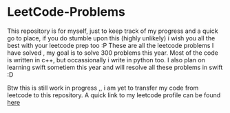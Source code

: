 # LeetCode-Problems
This repository is for myself, just to keep track of my progress and a quick go to place, if you do stumble upon this (highly unlikely) i wish you all the best with your leetcode prep too :P 
These are all the leetcode problems I have solved , my goal is to solve 300 problems this year. 
Most of the code is written in c++, but occassionally i write in python too. 
I also plan on learning swift sometiem this year and will resolve all these problems in swift :D 

Btw this is still work in progress ,, i am yet to transfer my code from leetcode to this repository. 
A quick link to my leetcode profile can be found [here](https://leetcode.com/mike1498/)
